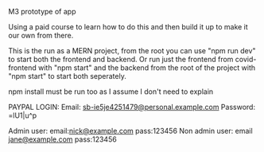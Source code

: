 M3 prototype of app

Using a paid course to learn how to do this and then build it up to make it our own from there.

This is the run as a MERN project, from the root you can use "npm run dev" to start both the frontend and backend. Or run just the frontend from covid-frontend with "npm start" 
and the backend from the root of the project with "npm start"
to start both seperately.

npm install must be run too as I assume I don't need to explain

PAYPAL LOGIN: 
Email: sb-ie5je4251479@personal.example.com
Password: =lU1|u^p

Admin user: email:nick@example.com pass:123456
Non admin user: email jane@example.com pass:123456